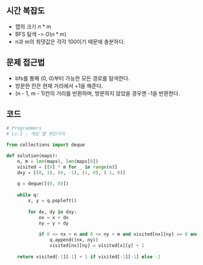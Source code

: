 ## 시간 복잡도
- 맵의 크기 n * m
- BFS 탐색 -> $O(n * m)$
- n과 m의 최댓값은 각각 100이기 때문에 충분하다.

## 문제 접근법
- bfs를 통해 (0, 0)부터 가능한 모든 경로를 탐색한다.
- 방문한 칸은 현재 거리에서 +1을 해준다.
- (n - 1, m - 1)칸의 거리를 반환하며, 방문하지 않았을 경우엔 -1을 반환한다.


## 코드

```python
# Programmers
# Lv.2 - 게임 맵 최단거리

from collections import deque

def solution(maps):
    n, m = len(maps), len(maps[0])
    visited = [[0] * m for _ in range(n)]
    dxy = [(0, 1), (0, -1), (1, 0), (-1, 0)]
    
    q = deque([(0, 0)])
    
    while q:
        x, y = q.popleft()
        
        for dx, dy in dxy:
            nx = x + dx
            ny = y + dy
            
            if 0 <= nx < n and 0 <= ny < m and visited[nx][ny] == 0 and maps[nx][ny] == 1:
                q.append((nx, ny))
                visited[nx][ny] = visited[x][y] + 1
    
    return visited[-1][-1] + 1 if visited[-1][-1] else -1
```